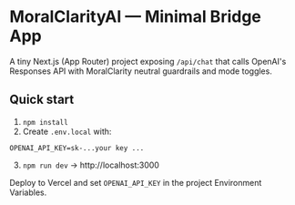 # MoralClarityAI — Minimal Bridge App

A tiny Next.js (App Router) project exposing `/api/chat` that calls OpenAI's Responses API with MoralClarity neutral guardrails and mode toggles.

## Quick start
1) `npm install`
2) Create `.env.local` with:
```
OPENAI_API_KEY=sk-...your key ...
```
3) `npm run dev` → http://localhost:3000

Deploy to Vercel and set `OPENAI_API_KEY` in the project Environment Variables.
